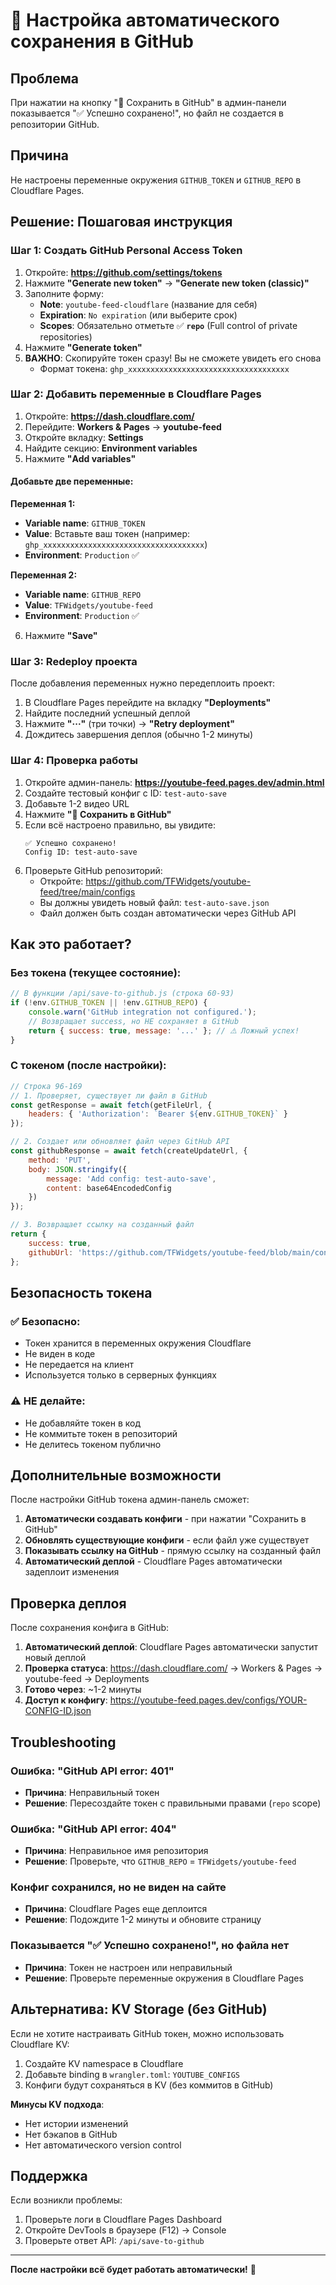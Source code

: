 # 🔧 Настройка автоматического сохранения в GitHub

## Проблема
При нажатии на кнопку "💾 Сохранить в GitHub" в админ-панели показывается "✅ Успешно сохранено!", но файл не создается в репозитории GitHub.

## Причина
Не настроены переменные окружения `GITHUB_TOKEN` и `GITHUB_REPO` в Cloudflare Pages.

## Решение: Пошаговая инструкция

### Шаг 1: Создать GitHub Personal Access Token

1. Откройте: **https://github.com/settings/tokens**
2. Нажмите **"Generate new token"** → **"Generate new token (classic)"**
3. Заполните форму:
   - **Note**: `youtube-feed-cloudflare` (название для себя)
   - **Expiration**: `No expiration` (или выберите срок)
   - **Scopes**: Обязательно отметьте ✅ **`repo`** (Full control of private repositories)
4. Нажмите **"Generate token"**
5. **ВАЖНО**: Скопируйте токен сразу! Вы не сможете увидеть его снова
   - Формат токена: `ghp_xxxxxxxxxxxxxxxxxxxxxxxxxxxxxxxxxxxx`

### Шаг 2: Добавить переменные в Cloudflare Pages

1. Откройте: **https://dash.cloudflare.com/**
2. Перейдите: **Workers & Pages** → **youtube-feed**
3. Откройте вкладку: **Settings**
4. Найдите секцию: **Environment variables**
5. Нажмите **"Add variables"**

#### Добавьте две переменные:

**Переменная 1:**
- **Variable name**: `GITHUB_TOKEN`
- **Value**: Вставьте ваш токен (например: `ghp_xxxxxxxxxxxxxxxxxxxxxxxxxxxxxxxxxxxx`)
- **Environment**: `Production` ✅

**Переменная 2:**
- **Variable name**: `GITHUB_REPO`
- **Value**: `TFWidgets/youtube-feed`
- **Environment**: `Production` ✅

6. Нажмите **"Save"**

### Шаг 3: Redeploy проекта

После добавления переменных нужно передеплоить проект:

1. В Cloudflare Pages перейдите на вкладку **"Deployments"**
2. Найдите последний успешный деплой
3. Нажмите **"···"** (три точки) → **"Retry deployment"**
4. Дождитесь завершения деплоя (обычно 1-2 минуты)

### Шаг 4: Проверка работы

1. Откройте админ-панель: **https://youtube-feed.pages.dev/admin.html**
2. Создайте тестовый конфиг с ID: `test-auto-save`
3. Добавьте 1-2 видео URL
4. Нажмите **"💾 Сохранить в GitHub"**
5. Если всё настроено правильно, вы увидите:
   ```
   ✅ Успешно сохранено!
   Config ID: test-auto-save
   ```
6. Проверьте GitHub репозиторий:
   - Откройте: https://github.com/TFWidgets/youtube-feed/tree/main/configs
   - Вы должны увидеть новый файл: `test-auto-save.json`
   - Файл должен быть создан автоматически через GitHub API

## Как это работает?

### Без токена (текущее состояние):
```javascript
// В функции /api/save-to-github.js (строка 60-93)
if (!env.GITHUB_TOKEN || !env.GITHUB_REPO) {
    console.warn('GitHub integration not configured.');
    // Возвращает success, но НЕ сохраняет в GitHub
    return { success: true, message: '...' }; // ⚠️ Ложный успех!
}
```

### С токеном (после настройки):
```javascript
// Строка 96-169
// 1. Проверяет, существует ли файл в GitHub
const getResponse = await fetch(getFileUrl, {
    headers: { 'Authorization': `Bearer ${env.GITHUB_TOKEN}` }
});

// 2. Создает или обновляет файл через GitHub API
const githubResponse = await fetch(createUpdateUrl, {
    method: 'PUT',
    body: JSON.stringify({
        message: 'Add config: test-auto-save',
        content: base64EncodedConfig
    })
});

// 3. Возвращает ссылку на созданный файл
return {
    success: true,
    githubUrl: 'https://github.com/TFWidgets/youtube-feed/blob/main/configs/test-auto-save.json'
};
```

## Безопасность токена

### ✅ Безопасно:
- Токен хранится в переменных окружения Cloudflare
- Не виден в коде
- Не передается на клиент
- Используется только в серверных функциях

### ⚠️ НЕ делайте:
- Не добавляйте токен в код
- Не коммитьте токен в репозиторий
- Не делитесь токеном публично

## Дополнительные возможности

После настройки GitHub токена админ-панель сможет:

1. **Автоматически создавать конфиги** - при нажатии "Сохранить в GitHub"
2. **Обновлять существующие конфиги** - если файл уже существует
3. **Показывать ссылку на GitHub** - прямую ссылку на созданный файл
4. **Автоматический деплой** - Cloudflare Pages автоматически задеплоит изменения

## Проверка деплоя

После сохранения конфига в GitHub:

1. **Автоматический деплой**: Cloudflare Pages автоматически запустит новый деплой
2. **Проверка статуса**: https://dash.cloudflare.com/ → Workers & Pages → youtube-feed → Deployments
3. **Готово через**: ~1-2 минуты
4. **Доступ к конфигу**: https://youtube-feed.pages.dev/configs/YOUR-CONFIG-ID.json

## Troubleshooting

### Ошибка: "GitHub API error: 401"
- **Причина**: Неправильный токен
- **Решение**: Пересоздайте токен с правильными правами (`repo` scope)

### Ошибка: "GitHub API error: 404"
- **Причина**: Неправильное имя репозитория
- **Решение**: Проверьте, что `GITHUB_REPO` = `TFWidgets/youtube-feed`

### Конфиг сохранился, но не виден на сайте
- **Причина**: Cloudflare Pages еще деплоится
- **Решение**: Подождите 1-2 минуты и обновите страницу

### Показывается "✅ Успешно сохранено!", но файла нет
- **Причина**: Токен не настроен или неправильный
- **Решение**: Проверьте переменные окружения в Cloudflare Pages

## Альтернатива: KV Storage (без GitHub)

Если не хотите настраивать GitHub токен, можно использовать Cloudflare KV:

1. Создайте KV namespace в Cloudflare
2. Добавьте binding в `wrangler.toml`: `YOUTUBE_CONFIGS`
3. Конфиги будут сохраняться в KV (без коммитов в GitHub)

**Минусы KV подхода**:
- Нет истории изменений
- Нет бэкапов в GitHub
- Нет автоматического version control

## Поддержка

Если возникли проблемы:

1. Проверьте логи в Cloudflare Pages Dashboard
2. Откройте DevTools в браузере (F12) → Console
3. Проверьте ответ API: `/api/save-to-github`

---

**После настройки всё будет работать автоматически!** 🚀
